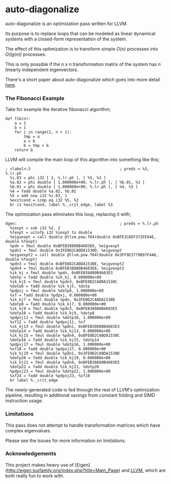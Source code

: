 auto-diagonalize
================

auto-diagonalize is an optimization pass written for LLVM.

Its purpose is to replace loops that can be modeled as linear dynamical
systems with a closed-form representation of the system.

The effect of this optimization is to transform simple _O(n)_ processes
into _O(lg(n))_ processes.

This is only possible if the _n x n_ transformation matrix of the system
has _n_ linearly independent eigenvectors.

There's a short paper about auto-diagonalize which goes into more detail
[here](http://net.vedantk.com/static/loop-tx.pdf).

### The Fibonacci Example

Take for example the iterative fibonacci algorithm;

```
def fib(n):
	a = 1
	b = 1
	for i in range(2, n + 1):
		tmp = a
		a = b
		b = tmp + b
	return b
```	

LLVM will compile the main loop of this algorithm into something like this;

```
; <label>:3                                       ; preds = %3, %.lr.ph
  %i.03 = phi i32 [ 2, %.lr.ph ], [ %5, %3 ]
  %a.02 = phi double [ 1.000000e+00, %.lr.ph ], [ %b.01, %3 ]
  %b.01 = phi double [ 1.000000e+00, %.lr.ph ], [ %4, %3 ]
  %4 = fadd double %a.02, %b.01
  %5 = add nsw i32 %i.03, 1
  %exitcond = icmp eq i32 %5, %2
  br i1 %exitcond, label %._crit_edge, label %3
```

The optimization pass eliminates this loop, replacing it with;

```
dgen:                                             ; preds = %.lr.ph
  %iexpt = sub i32 %2, 2
  %fexpt = uitofp i32 %iexpt to double
  %eigvexpt = call double @llvm.pow.f64(double 0xBFE3C6EF372FE94E, double %fexpt)
  %pdn = fmul double 0xBFEB38880B4603E6, %eigvexpt
  %pdn1 = fmul double 0x3FE0D2CA0DA1530D, %eigvexpt
  %eigvexpt2 = call double @llvm.pow.f64(double 0x3FF9E3779B97F4A6, double %fexpt)
  %pdn3 = fmul double 0xBFE0D2CA0DA1530E, %eigvexpt2
  %pdn4 = fmul double 0xBFEB38880B4603E6, %eigvexpt2
  %ik_kj = fmul double %pdn, 0xBFEB38880B4603E3
  %dotp = fadd double %ik_kj, 0.000000e+00
  %ik_kj5 = fmul double %pdn3, 0xBFE0D2CA0DA1530C
  %dotp6 = fadd double %ik_kj5, %dotp
  %pdpxj = fmul double %dotp6, 1.000000e+00
  %xf = fadd double %pdpxj, 0.000000e+00
  %ik_kj7 = fmul double %pdn, 0x3FE0D2CA0DA1530D
  %dotp8 = fadd double %ik_kj7, 0.000000e+00
  %ik_kj9 = fmul double %pdn3, 0xBFEB38880B4603E5
  %dotp10 = fadd double %ik_kj9, %dotp8
  %pdpxj11 = fmul double %dotp10, 1.000000e+00
  %xf12 = fadd double %pdpxj11, %xf
  %ik_kj13 = fmul double %pdn1, 0xBFEB38880B4603E3
  %dotp14 = fadd double %ik_kj13, 0.000000e+00
  %ik_kj15 = fmul double %pdn4, 0xBFE0D2CA0DA1530C
  %dotp16 = fadd double %ik_kj15, %dotp14
  %pdpxj17 = fmul double %dotp16, 1.000000e+00
  %xf18 = fadd double %pdpxj17, 0.000000e+00
  %ik_kj19 = fmul double %pdn1, 0x3FE0D2CA0DA1530D
  %dotp20 = fadd double %ik_kj19, 0.000000e+00
  %ik_kj21 = fmul double %pdn4, 0xBFEB38880B4603E5
  %dotp22 = fadd double %ik_kj21, %dotp20
  %pdpxj23 = fmul double %dotp22, 1.000000e+00
  %xf24 = fadd double %pdpxj23, %xf18 
  br label %._crit_edge
```

The newly-generated code is fed through the rest of LLVM's optimization
pipeline, resulting in additional savings from constant folding and SIMD
instruction usage.

### Limitations

This pass does not attempt to handle transformation matrices which have
complex eigenvalues.

Please see the Issues for more information on limitations.

### Acknowledgements

This project makes heavy use of [Eigen]
(http://eigen.tuxfamily.org/index.php?title=Main_Page) and [LLVM](
http://llvm.org), which are both really fun to work with.
